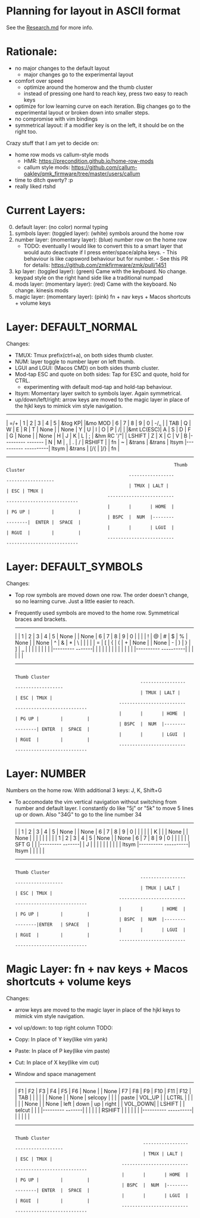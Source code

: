 # Planning for layout in ASCII format
See the [Research.md](Research.md) for more info.

# Rationale:
- no major changes to the default layout
    - major changes go to the experimental layout
- comfort over speed
    - optimize around the homerow and the thumb cluster
    - instead of pressing one hard to reach key, press two easy to reach keys
- optimize for low learning curve on each iteration. Big changes go to the experimental layout or broken down into smaller steps.
- no compromise with vim bindings
- symmetrical layout: if a modifier key is on the left, it should be on the right too.


Crazy stuff that I am yet to decide on:
- home row mods vs callum-style mods
    - HMR: https://precondition.github.io/home-row-mods
    - callum style mods: https://github.com/callum-oakley/qmk_firmware/tree/master/users/callum
- time to ditch qwerty? :p
- really liked rtshd
 
# Current Layers:
0. default layer:                                 (no color) normal typing
1. symbols layer:          (toggled layer):       (white) symbols around the home row
2. number layer:           (momentary layer):     (blue) number row on the home row
    - TODO: eventually I would like to convert this to a smart layer that would auto deactivate if I press enter/space/alpha keys.
          - This behaviour is like capsword behaviour but for number.
          - See this PR for details: https://github.com/zmkfirmware/zmk/pull/1451
3. kp layer:               (toggled layer):       (green) Came with the keyboard. No change. keypad style on the right hand side like a traditional numpad
4. mods layer:             (momentary layer):     (red) Came with the keyboard. No change. kinesis mods
5. magic layer:            (momentary layer):     (pink) fn + nav keys + Macos shortcuts + volume keys

# Layer: DEFAULT_NORMAL
Changes:
- TMUX: Tmux prefix(ctrl+a), on both sides thumb cluster.
- NUM: layer toggle to number layer on left thumb.
- LGUI and LGUI: (Macos CMD) on both sides thumb cluster.
- Mod-tap ESC and quote on both sides: Tap for ESC and quote, hold for CTRL.
  - experimenting with default mod-tap and hold-tap behaviour.
- ltsym: Momentary layer switch to symbols layer. Again symmetrical.
- up/down/left/right: arrow keys are moved to the magic layer in place of the hjkl keys to mimick vim style navigation.



------------------------------------------------------------------------           --------------------------------------------------------------------------
|   =/+     |    1    |    2    |    3    |    4    |    5    | &tog KP|           |&mo MOD |    6    |    7    |    8    |    9    |    0     |  -/_       |
|   TAB     |    Q    |    W    |    E    |    R    |    T    |  None  |           | None   |    Y    |    U    |    I    |    O    |    P     |  \/|       |
|&mt LC(ESC)|    A    |    S    |    D    |    F    |    G    |  None  |           | None   |    H    |    J    |    K    |    L    |    ;     |  &hm RC '/"|
|  LSHIFT   |    Z    |    X    |    C    |    V    |    B    |---------           -------  |    N    |    M    |    ,    |    .    |    /     |  RSHIFT    |
|   fn      |    ~    | &trans  |  &trans |  ltsym  |----------                           ----------|  ltsym  | &trans  |   [/{   |   ]/}      |  fn        |
------------------------------------------------------------------------           --------------------------------------------------------------------------
                                                                   Thumb Cluster
                                                  -----------------              ------------------
                                                  | TMUX | LALT |                | ESC | TMUX |
                                          -------------------------              ---------------------------
                                          |       |       | HOME  |              | PG UP |        |         |
                                          | BSPC  |  NUM  |--------              --------|  ENTER |  SPACE  |
                                          |       |       | LGUI  |              | RGUI  |        |         |
                                          -------------------------              ---------------------------



# Layer: DEFAULT_SYMBOLS
Changes:
 - Top row symbols are moved down one row. The order doesn't change, so no learning curve. Just a little easier to reach.
 - Frequently used symbols are moved to the home row. Symmetrical braces and brackets. 

    -----------------------------------------------------------------------           ---------------------------------------------------------------------
    |          |    1   |    2   |    3    |    4    |    5    |  None  |           | None |    6    |    7    |    8    |    9    |    0     |          |
    |          |    !   |    @   |    #    |    $    |    %    |  None  |           | None |    ^    |    &    |    *    |    \    |          |          |
    |          |    =   |    [   |    {    |    (    |    +    |  None  |           | None |    -    |    )    |    }    |    ]    |    _     |          |
    |          |        |        |         |         |         |---------           -------|         |    |    |         |         |          |          |
    |          |        |        |         |         |----------                           ----------|         |         |         |          |          |
    ----------------------------------------------------                                                ----------------------------------------------------

                                                                       Thumb Cluster
                                                      -----------------              ------------------
                                                      | TMUX | LALT |                | ESC | TMUX |
                                              -------------------------              ---------------------------
                                              |       |       | HOME  |              | PG UP |        |         |
                                              | BSPC  |  NUM  |--------              --------| ENTER  |  SPACE  |
                                              |       |       | LGUI  |              | RGUI  |        |         |
                                              -------------------------              ---------------------------

# Layer: NUMBER
Numbers on the home row.
With additional 3 keys: J, K, Shift+G
 - To accomodate the vim vertical navigation without switching from number and default layer. I constantly do like "5j" or "5k" to move 5 lines up or down. Also "34G" to go to the line number 34

    -----------------------------------------------------------------------           ---------------------------------------------------------------------
    |          |    1   |    2   |    3    |    4    |    5    |  None  |           | None |    6    |    7    |    8    |    9    |    0     |          |
    |          |        |        |    K    |         |         |  None  |           | None |         |         |         |         |          |          |
    |          |    1   |    2   |    3    |    4    |    5    |  None  |           | None |    6    |    7    |    8    |    9    |    0     |          |
    |          |        |        |  SFT G  |         |         |---------           -------|         |    J    |         |         |          |          |
    |          |        |        |         |  ltsym  |----------                           ----------|  ltsym  |         |         |          |          |
    ----------------------------------------------------                                                ----------------------------------------------------

                                                                       Thumb Cluster
                                                      -----------------              ------------------
                                                      | TMUX | LALT |                | ESC | TMUX |
                                              -------------------------              ---------------------------
                                              |       |       | HOME  |              | PG UP |        |         |
                                              | BSPC  |  NUM  |--------              --------|ENTER   | SPACE   |
                                              |       |       | LGUI  |              | RGUI  |        |         |
                                              -------------------------              ---------------------------

# Magic Layer: fn + nav keys + Macos shortcuts + volume keys
Changes:
- arrow keys are moved to the magic layer in place of the hjkl keys to mimick vim style navigation.
- vol up/down: to top right column
TODO:
- Copy: In place of Y key(like vim yank)
- Paste: In place of P key(like vim paste)
- Cut: In place of X key(like vim cut)
- Window and space management

    -----------------------------------------------------------------------           ---------------------------------------------------------------------
    |    F1    |   F2   |   F3   |   F4    |   F5    |   F6    |  None  |           | None |   F7    |   F8    |   F9    |   F10   |   F11    |  F12     |
    |   TAB    |        |        |         |         |         |  None  |           | None | selcopy |         |         |         |   paste  |  VOL_UP  |
    |  LCTRL   |        |        |         |         |         |  None  |           | None |  left   | down    |   up    | right   |          |  VOL_DOWN|
    |  LSHIFT  |        | selcut |         |         |         |---------           -------|         |         |         |         |          |  RSHIFT  |
    |          |        |        |         |         |----------                           ----------|         |         |         |          |          |
    ----------------------------------------------------                                                ----------------------------------------------------

                                                                       Thumb Cluster
                                                      -----------------              ------------------
                                                      | TMUX | LALT |                | ESC | TMUX |
                                              -------------------------              ---------------------------
                                              |       |       | HOME  |              | PG UP |        |         |
                                              | BSPC  |  NUM  |--------              --------| ENTER  |  SPACE  |
                                              |       |       | LGUI  |              | RGUI  |        |         |
                                              -------------------------              ---------------------------

